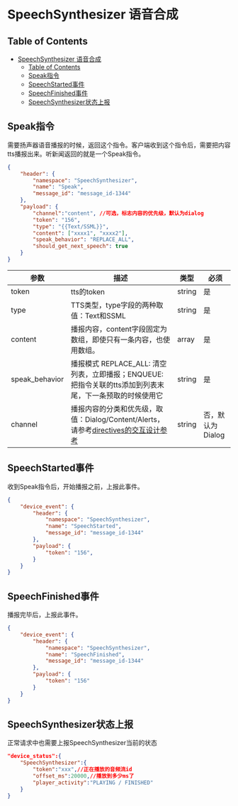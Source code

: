 # SpeechSynthesizer 语音合成

## Table of Contents


   * [SpeechSynthesizer 语音合成](#speechsynthesizer-语音合成)
      * [Table of Contents](#table-of-contents)
      * [Speak指令](#speak指令)
      * [SpeechStarted事件](#speechstarted事件)
      * [SpeechFinished事件](#speechfinished事件)
      * [SpeechSynthesizer状态上报](#speechsynthesizer状态上报)


## Speak指令
需要扬声器语音播报的时候，返回这个指令。客户端收到这个指令后，需要把内容tts播报出来。听新闻返回的就是一个Speak指令。
```json
{
    "header": {
        "namespace": "SpeechSynthesizer",
        "name": "Speak",
        "message_id": "message_id-1344"
    },
    "payload": {
        "channel":"content", //可选，标志内容的优先级，默认为dialog
        "token": "156",
        "type": "{{Text/SSML}}",
        "content": ["xxxx1", "xxxx2"],
        "speak_behavior": "REPLACE_ALL",
        "should_get_next_speech": true
    }
}
```
参数    | 描述    | 类型    | 必须
--- | --- | --- | ---
token   | tts的token | string  | 是
type    | TTS类型，type字段的两种取值：Text和SSML| string  | 是
content | 播报内容，content字段固定为数组，即使只有一条内容，也使用数组。| array   | 是
speak_behavior | 播报模式 REPLACE_ALL: 清空列表，立即播报；ENQUEUE: 把指令关联的tts添加到列表末尾，下一条预取的时候使用它 | string  | 是
channel | 播报内容的分类和优先级，取值：Dialog/Content/Alerts，请参考[directives的交互设计参考](../api/directives_design.md) | string  | 否，默认为Dialog



## SpeechStarted事件
收到Speak指令后，开始播报之前，上报此事件。
```json
{
    "device_event": {
        "header": {
            "namespace": "SpeechSynthesizer",
            "name": "SpeechStarted",
            "message_id": "message_id-1344"
        },
        "payload": {
            "token": "156",   
        }
    }
}
```

## SpeechFinished事件
播报完毕后，上报此事件。
```json
{
    "device_event": {
        "header": {
            "namespace": "SpeechSynthesizer",
            "name": "SpeechFinished",
            "message_id": "message_id-1344"
        },
        "payload": {
            "token": "156"
        }
    }
}
```


## SpeechSynthesizer状态上报

正常请求中也需要上报SpeechSynthesizer当前的状态

```json
"device_status":{
    "SpeechSynthesizer":{
        "token":"xxx",//正在播放的音频流id
        "offset_ms":20000,//播放到多少ms了
        "player_activity":"PLAYING / FINISHED"
    }
}
```
